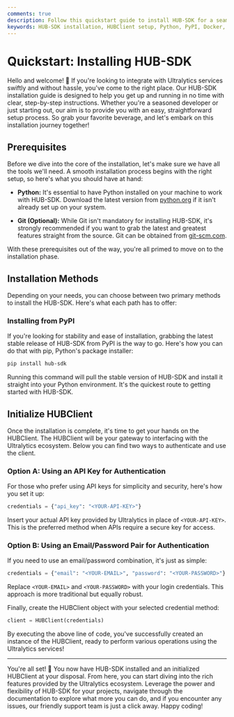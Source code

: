 ```yaml
---
comments: true
description: Follow this quickstart guide to install HUB-SDK for a seamless integration with Ultralytics services.
keywords: HUB-SDK installation, HUBClient setup, Python, PyPI, Docker, API key authentication, email authentication
---
```


# Quickstart: Installing HUB-SDK

Hello and welcome! 🎉 If you're looking to integrate with Ultralytics services swiftly and without hassle, you've come to the right place. Our HUB-SDK installation guide is designed to help you get up and running in no time with clear, step-by-step instructions. Whether you're a seasoned developer or just starting out, our aim is to provide you with an easy, straightforward setup process. So grab your favorite beverage, and let's embark on this installation journey together!

## Prerequisites

Before we dive into the core of the installation, let's make sure we have all the tools we'll need. A smooth installation process begins with the right setup, so here's what you should have at hand:

- **Python:** It's essential to have Python installed on your machine to work with HUB-SDK. Download the latest version from [python.org](https://www.python.org/downloads/) if it isn't already set up on your system.

- **Git (Optional):** While Git isn't mandatory for installing HUB-SDK, it's strongly recommended if you want to grab the latest and greatest features straight from the source. Git can be obtained from [git-scm.com](https://git-scm.com/downloads).

With these prerequisites out of the way, you're all primed to move on to the installation phase.

## Installation Methods

Depending on your needs, you can choose between two primary methods to install the HUB-SDK. Here's what each path has to offer:

### Installing from PyPI

If you're looking for stability and ease of installation, grabbing the latest stable release of HUB-SDK from PyPI is the way to go. Here's how you can do that with pip, Python's package installer:

```sh
pip install hub-sdk
```

Running this command will pull the stable version of HUB-SDK and install it straight into your Python environment. It's the quickest route to getting started with HUB-SDK.

## Initialize HUBClient

Once the installation is complete, it's time to get your hands on the HUBClient. The HUBClient will be your gateway to interfacing with the Ultralytics ecosystem. Below you can find two ways to authenticate and use the client.

### Option A: Using an API Key for Authentication

For those who prefer using API keys for simplicity and security, here's how you set it up:

```python
credentials = {"api_key": "<YOUR-API-KEY>"}
```

Insert your actual API key provided by Ultralytics in place of `<YOUR-API-KEY>`. This is the preferred method when APIs require a secure key for access.

### Option B: Using an Email/Password Pair for Authentication

If you need to use an email/password combination, it's just as simple:

```python
credentials = {"email": "<YOUR-EMAIL>", "password": "<YOUR-PASSWORD>"}
```

Replace `<YOUR-EMAIL>` and `<YOUR-PASSWORD>` with your login credentials. This approach is more traditional but equally robust.

Finally, create the HUBClient object with your selected credential method:

```python
client = HUBClient(credentials)
```

By executing the above line of code, you've successfully created an instance of the HUBClient, ready to perform various operations using the Ultralytics services!

---

You're all set! 🚀 You now have HUB-SDK installed and an initialized HUBClient at your disposal. From here, you can start diving into the rich features provided by the Ultralytics ecosystem. Leverage the power and flexibility of HUB-SDK for your projects, navigate through the documentation to explore what more you can do, and if you encounter any issues, our friendly support team is just a click away. Happy coding!
